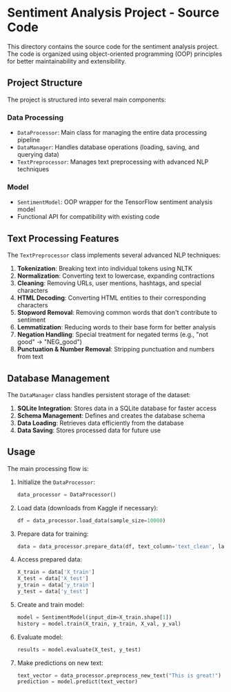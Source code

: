 # Sentiment Analysis Project - Source Code

This directory contains the source code for the sentiment analysis project. The code is organized using object-oriented programming (OOP) principles for better maintainability and extensibility.

## Project Structure

The project is structured into several main components:

### Data Processing

- `DataProcessor`: Main class for managing the entire data processing pipeline
- `DataManager`: Handles database operations (loading, saving, and querying data)
- `TextPreprocessor`: Manages text preprocessing with advanced NLP techniques

### Model

- `SentimentModel`: OOP wrapper for the TensorFlow sentiment analysis model
- Functional API for compatibility with existing code

## Text Processing Features

The `TextPreprocessor` class implements several advanced NLP techniques:

1. **Tokenization**: Breaking text into individual tokens using NLTK
2. **Normalization**: Converting text to lowercase, expanding contractions
3. **Cleaning**: Removing URLs, user mentions, hashtags, and special characters
4. **HTML Decoding**: Converting HTML entities to their corresponding characters
5. **Stopword Removal**: Removing common words that don't contribute to sentiment
6. **Lemmatization**: Reducing words to their base form for better analysis
7. **Negation Handling**: Special treatment for negated terms (e.g., "not good" → "NEG_good")
8. **Punctuation & Number Removal**: Stripping punctuation and numbers from text

## Database Management

The `DataManager` class handles persistent storage of the dataset:

1. **SQLite Integration**: Stores data in a SQLite database for faster access
2. **Schema Management**: Defines and creates the database schema
3. **Data Loading**: Retrieves data efficiently from the database
4. **Data Saving**: Stores processed data for future use

## Usage

The main processing flow is:

1. Initialize the `DataProcessor`:
   ```python
   data_processor = DataProcessor()
   ```

2. Load data (downloads from Kaggle if necessary):
   ```python
   df = data_processor.load_data(sample_size=10000)
   ```

3. Prepare data for training:
   ```python
   data = data_processor.prepare_data(df, text_column='text_clean', label_column='target')
   ```

4. Access prepared data:
   ```python
   X_train = data['X_train']
   X_test = data['X_test']
   y_train = data['y_train']
   y_test = data['y_test']
   ```

5. Create and train model:
   ```python
   model = SentimentModel(input_dim=X_train.shape[1])
   history = model.train(X_train, y_train, X_val, y_val)
   ```

6. Evaluate model:
   ```python
   results = model.evaluate(X_test, y_test)
   ```

7. Make predictions on new text:
   ```python
   text_vector = data_processor.preprocess_new_text("This is great!")
   prediction = model.predict(text_vector)
   ``` 